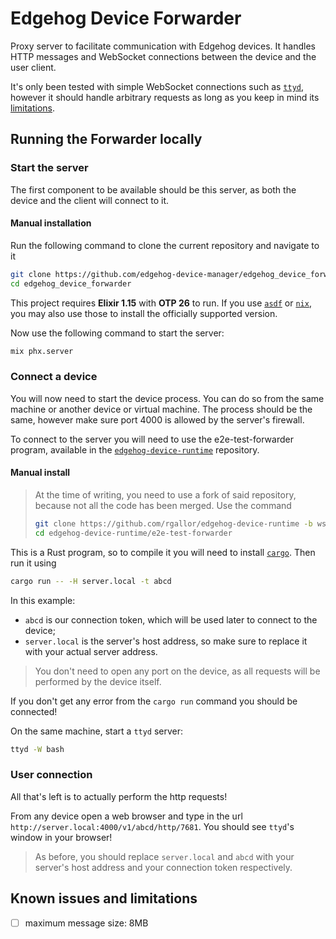 <!---
  Copyright 2023-2024 SECO Mind Srl
  SPDX-License-Identifier: Apache-2.0
-->

# Edgehog Device Forwarder

Proxy server to facilitate communication with Edgehog devices.
It handles HTTP messages and WebSocket connections between the device and the user client.

It's only been tested with simple WebSocket connections such as
[`ttyd`](https://github.com/tsl0922/ttyd), however it should handle arbitrary requests
as long as you keep in mind its [limitations](#known-issues-and-limitations).

## Running the Forwarder locally

### Start the server

The first component to be available should be this server,
as both the device and the client will connect to it.

#### Manual installation

Run the following command to clone the current repository and navigate to it

```bash
git clone https://github.com/edgehog-device-manager/edgehog_device_forwarder && \
cd edgehog_device_forwarder
```

This project requires **Elixir 1.15** with **OTP 26** to run.
If you use [`asdf`](https://asdf-vm.com/) or [`nix`](https://nixos.org/), you may also use those
to install the officially supported version.

Now use the following command to start the server:

```bash
mix phx.server
```

### Connect a device

You will now need to start the device process.
You can do so from the same machine or another device or virtual machine.
The process should be the same, however make sure port 4000 is allowed by the server's firewall.

To connect to the server you will need to use the e2e-test-forwarder program, available in the
[`edgehog-device-runtime`](https://github.com/edgehog-device-manager/edgehog-device-runtime)
repository.

#### Manual install

> At the time of writing, you need to use a fork of said repository, because not all the code
> has been merged.
> Use the command
>
> ```bash
> git clone https://github.com/rgallor/edgehog-device-runtime -b ws-over-ws && \
> cd edgehog-device-runtime/e2e-test-forwarder
> ```

This is a Rust program, so to compile it you will need
to install [`cargo`](https://www.rust-lang.org/tools/install). Then run it using

```bash
cargo run -- -H server.local -t abcd
```

In this example:

- `abcd` is our connection token, which will be used later to connect to the device;
- `server.local` is the server's host address,
  so make sure to replace it with your actual server address.

> You don't need to open any port on the device,
> as all requests will be performed by the device itself.

If you don't get any error from the `cargo run` command you should be connected!

On the same machine, start a `ttyd` server:

```bash
ttyd -W bash
```

### User connection

All that's left is to actually perform the http requests!

From any device open a web browser and type in the url `http://server.local:4000/v1/abcd/http/7681`.
You should see `ttyd`'s window in your browser!

> As before, you should replace `server.local` and `abcd`
> with your server's host address and your connection token respectively.

## Known issues and limitations

- [ ] maximum message size: 8MB
